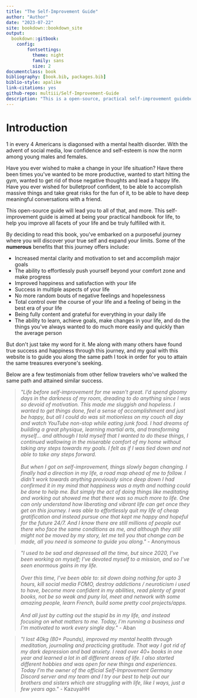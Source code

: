```yaml
--- 
title: "The Self-Improvement Guide"
author: "Author"
date: "2023-07-22"
site: bookdown::bookdown_site
output: 
  bookdown::gitbook:
    config:
        fontsettings:
          theme: night
          family: sans
          size: 2
documentclass: book
bibliography: [book.bib, packages.bib]
biblio-style: apalike
link-citations: yes
github-repo: multiii/Self-Improvement-Guide
description: "This is a open-source, practical self-improvement guidebook which aims to help you transform your life and live with a sense of purpose and fulfillment."
---
```


# Introduction

1 in every 4 Americans is diagonsed with a mental health disorder. With the advent of social media, low confidence and self-esteem is now the norm among young males and females.

Have you ever wished to make a change in your life situation? Have there been times you've wanted to be more productive, wanted to start hitting the gym, wanted to get rid of those negative thoughts and lead a happy life. Have you ever wished for bulletproof confident, to be able to accomplish massive things and take great risks for the fun of it, to be able to have deep meaningful conversations with a friend.

This open-source guide will lead you to all of that, and more. This self-improvement guide is aimed at being your practical handbook for life, to help you improve all facets of your life and be truly fulfilled with it.

By deciding to read this book, you've embarked on a purposeful journey where you will discover your true self and expand your limits. Some of the **numerous** benefits that this journey offers include:

* Increased mental clarity and motivation to set and accomplish major goals
* The ability to effortlessly push yourself beyond your comfort zone and make progress
* Improved happiness and satisfaction with your life
* Success in multiple aspects of your life
* No more random bouts of negative feelings and hopelessness
* Total control over the course of your life and a feeling of being in the best era of your life
* Being fully content and grateful for everything in your daily life
* The ability to learn, achieve goals, make changes in your life, and do the things you've always wanted to do much more easily and quickly than the average person

But don't just take my word for it. Me along with many others have found true success and happiness through this journey, and my goal with this website is to guide you along the same path I took in order for you to attain the same treasures everyone's seeking.

Below are a few testimonials from other fellow travelers who've walked the same path and attained similar success.

> *"Life before self-improvement for me wasn't great. I'd spend gloomy days in the darkness of my room, dreading to do anything since I was so devoid of motivation. This made me sluggish and hopeless. I wanted to get things done, feel a sense of accomplishment and just be happy, but all I could do was sit motionless on my couch all day and watch YouTube  non-stop while eating junk food. I had dreams of building a great physique, learning martial arts, and transforming myself... and although I told myself that I wanted to do these things, I continued wallowing in the miserable comfort of my home without taking any steps towards my goals. I felt as if I was tied down and not able to take any steps forward. <br> <br>
But when I got on self-improvement, things slowly began changing. I finally had a direction in my life, a road map ahead of me to follow. I didn't work towards anything previously since deep down I had confirmed it in my mind that happiness was a myth and nothing could be done to help me. But simply the act of doing things like meditating and working out showed me that there was so much more to life. One can only understand how liberating and vibrant life can get once they get on this journey. I was able to effortlessly quit my life of cheap gratification and instead pursue one that kept me happy and hopeful for the future 24/7. And I know there are still millions of people out there who face the same conditions as me, and although they still might not be moved by my story, let me tell you that change can be made, all you need is someone to guide you along."* - Anonymous

> *"I used to be sad and depressed all the time, but since 2020, I’ve been working on myself; I've devoted myself to a mission, and so I’ve seen enormous gains in my life. <br> <br> Over this time, I’ve been able to: sit down doing nothing for upto 3 hours, kill social media FOMO, destroy addictions / neuroticism i used to have, become more confident in my abilities, read plenty of great books, not be so weak and puny lol, meet and network with some amazing people, learn French, build some pretty cool projects/apps. <br> <br>
And all just by cutting out the stupid bs in my life, and instead focusing on what matters to me. Today, I'm running a business and I'm motivated to work every single day."* - Aban

> *"I lost 40kg (80+ Pounds), improved my mental health through meditation, journaling and practicing gratitude. That way I got rid of my dark depression and bad anxiety. I read over 40+ books in one year and learned a lot in all different areas of life. I also started different hobbies and was open for new things and experiences. Today I'm the owner of the official Self-Improvement Germany Discord server and my team and I try our best to help out our brothers and sisters which are struggling with life, like I ways, just a few years ago."* - KazuyaHH
